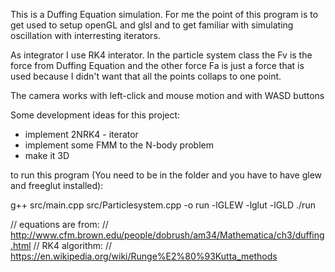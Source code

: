 

This is a Duffing Equation simulation. For me the point of this program 
is to get used to setup openGL and glsl and to get familiar with simulating
oscillation with interresting iterators.

As integrator I use RK4 interator. In the particle system class the Fv is
the force from Duffing Equation and the other force Fa is just a force that
is used because I didn't want that all the points collaps to one point.

The camera works with left-click and mouse motion and with WASD buttons

Some development ideas for this project:
- implement 2NRK4 - iterator
- implement some FMM to the N-body problem 
- make it 3D


to run this program (You need to be in the folder and you have to have glew and freeglut installed):

g++ src/main.cpp src/Particlesystem.cpp -o run -lGLEW -lglut -lGLD
./run
 

// equations are from: 
// http://www.cfm.brown.edu/people/dobrush/am34/Mathematica/ch3/duffing.html
// RK4 algorithm:
// https://en.wikipedia.org/wiki/Runge%E2%80%93Kutta_methods

